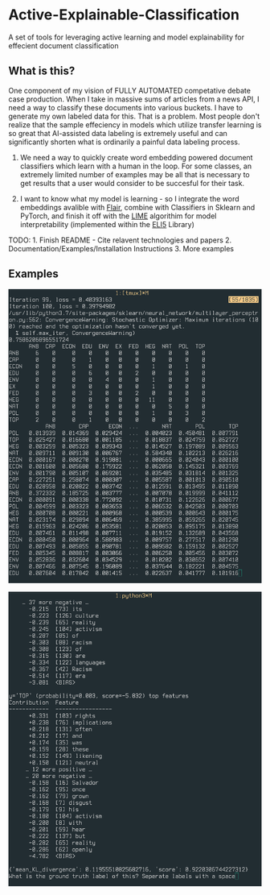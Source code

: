 # Active-Explainable-Classification
A set of tools for leveraging active learning and model explainability for effecient document classification

## What is this?

One component of my vision of FULLY AUTOMATED competative debate case production. When I take in massive sums of articles from a news API, I need a way to classify these documents into various buckets. I have to generate my own labeled data for this. That is a problem. Most people don't realize that the sample effeciency in models which utilize transfer learning is so great that AI-assisted data labeling is extremely useful and can significantly shorten what is ordinarily a painful data labeling process. 


1. We need a way to quickly create word embedding powered document classifiers which learn with a human in the loop. For some classes, an extremely limited number of examples may be all that is necessary to get results that a user would consider to be succesful for their task. 

2. I want to know what my model is learning - so I integrate the word embeddings avalible with [Flair](https://github.com/zalandoresearch/flair), combine with Classifiers in Sklearn and PyTorch, and finish it off with the [LIME](https://arxiv.org/pdf/1602.04938.pdf) algorithim for model interpretability (implemented within the [ELI5](https://eli5.readthedocs.io/en/latest/index.html) Library)





TODO: 1. Finish README - Cite relavent technologies and papers 
2. Documentation/Examples/Installation Instructions 
3. More examples


## Examples 

![](https://github.com/Hellisotherpeople/Active-Explainable-Classification/blob/master/conf_matrix.png)


![](https://github.com/Hellisotherpeople/Active-Explainable-Classification/blob/master/explaination.png)
